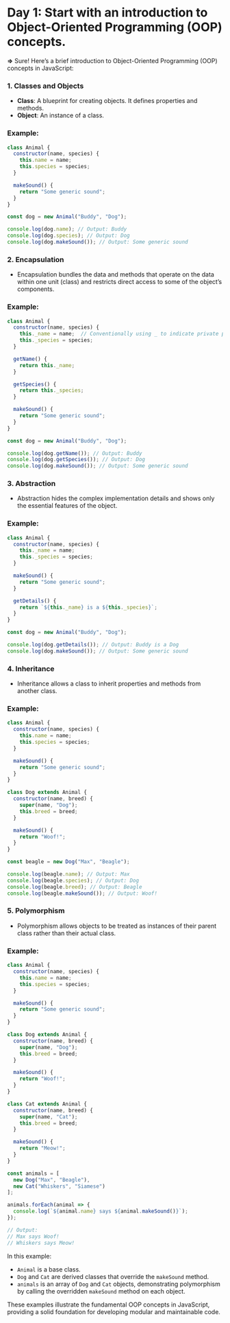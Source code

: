 # Day 1: Start with an introduction to Object-Oriented Programming (OOP) concepts.

**=>** Sure! Here’s a brief introduction to Object-Oriented Programming (OOP) concepts in JavaScript:

### 1. **Classes and Objects**

- **Class**: A blueprint for creating objects. It defines properties and methods.
- **Object**: An instance of a class.

### Example:

```javascript
class Animal {
  constructor(name, species) {
    this.name = name;
    this.species = species;
  }

  makeSound() {
    return "Some generic sound";
  }
}

const dog = new Animal("Buddy", "Dog");

console.log(dog.name); // Output: Buddy
console.log(dog.species); // Output: Dog
console.log(dog.makeSound()); // Output: Some generic sound
```

### 2. **Encapsulation**

- Encapsulation bundles the data and methods that operate on the data within one unit (class) and restricts direct access to some of the object’s components.

### Example:

```javascript
class Animal {
  constructor(name, species) {
    this._name = name;  // Conventionally using _ to indicate private properties
    this._species = species;
  }

  getName() {
    return this._name;
  }

  getSpecies() {
    return this._species;
  }

  makeSound() {
    return "Some generic sound";
  }
}

const dog = new Animal("Buddy", "Dog");

console.log(dog.getName()); // Output: Buddy
console.log(dog.getSpecies()); // Output: Dog
console.log(dog.makeSound()); // Output: Some generic sound
```

### 3. **Abstraction**

- Abstraction hides the complex implementation details and shows only the essential features of the object.

### Example:

```javascript
class Animal {
  constructor(name, species) {
    this._name = name;
    this._species = species;
  }

  makeSound() {
    return "Some generic sound";
  }

  getDetails() {
    return `${this._name} is a ${this._species}`;
  }
}

const dog = new Animal("Buddy", "Dog");

console.log(dog.getDetails()); // Output: Buddy is a Dog
console.log(dog.makeSound()); // Output: Some generic sound
```

### 4. **Inheritance**

- Inheritance allows a class to inherit properties and methods from another class.

### Example:

```javascript
class Animal {
  constructor(name, species) {
    this.name = name;
    this.species = species;
  }

  makeSound() {
    return "Some generic sound";
  }
}

class Dog extends Animal {
  constructor(name, breed) {
    super(name, "Dog");
    this.breed = breed;
  }

  makeSound() {
    return "Woof!";
  }
}

const beagle = new Dog("Max", "Beagle");

console.log(beagle.name); // Output: Max
console.log(beagle.species); // Output: Dog
console.log(beagle.breed); // Output: Beagle
console.log(beagle.makeSound()); // Output: Woof!
```

### 5. **Polymorphism**

- Polymorphism allows objects to be treated as instances of their parent class rather than their actual class.

### Example:

```javascript
class Animal {
  constructor(name, species) {
    this.name = name;
    this.species = species;
  }

  makeSound() {
    return "Some generic sound";
  }
}

class Dog extends Animal {
  constructor(name, breed) {
    super(name, "Dog");
    this.breed = breed;
  }

  makeSound() {
    return "Woof!";
  }
}

class Cat extends Animal {
  constructor(name, breed) {
    super(name, "Cat");
    this.breed = breed;
  }

  makeSound() {
    return "Meow!";
  }
}

const animals = [
  new Dog("Max", "Beagle"),
  new Cat("Whiskers", "Siamese")
];

animals.forEach(animal => {
  console.log(`${animal.name} says ${animal.makeSound()}`);
});

// Output:
// Max says Woof!
// Whiskers says Meow!
```

In this example:

- `Animal` is a base class.
- `Dog` and `Cat` are derived classes that override the `makeSound` method.
- `animals` is an array of `Dog` and `Cat` objects, demonstrating polymorphism by calling the overridden `makeSound` method on each object.

These examples illustrate the fundamental OOP concepts in JavaScript, providing a solid foundation for developing modular and maintainable code.
